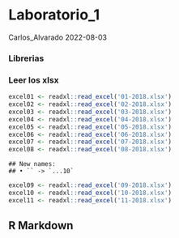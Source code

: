 Laboratorio_1
================
Carlos_Alvarado
2022-08-03

### Librerias

### Leer los xlsx

``` r
excel01 <- readxl::read_excel('01-2018.xlsx')
excel02 <- readxl::read_excel('02-2018.xlsx')
excel03 <- readxl::read_excel('03-2018.xlsx')
excel04 <- readxl::read_excel('04-2018.xlsx')
excel05 <- readxl::read_excel('05-2018.xlsx')
excel06 <- readxl::read_excel('06-2018.xlsx')
excel07 <- readxl::read_excel('07-2018.xlsx')
excel08 <- readxl::read_excel('08-2018.xlsx')
```

    ## New names:
    ## • `` -> `...10`

``` r
excel09 <- readxl::read_excel('09-2018.xlsx')
excel10 <- readxl::read_excel('10-2018.xlsx')
excel11 <- readxl::read_excel('11-2018.xlsx')
```

## R Markdown
